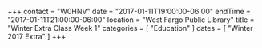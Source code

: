 +++
contact = "W0HNV"
date = "2017-01-11T19:00:00-06:00"
endTime = "2017-01-11T21:00:00-06:00"
location = "West Fargo Public Library"
title = "Winter Extra Class Week 1"
categories = [ "Education" ]
dates = [ "Winter 2017 Extra" ]
+++

